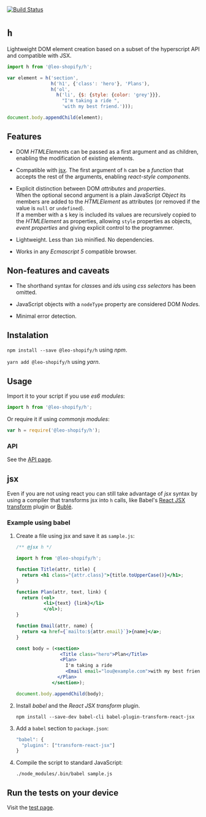 [![Build Status](https://saucelabs.com/browser-matrix/leo-shopify.svg)](https://saucelabs.com/beta/builds/2b5885d9312d410c96f53c225074efb9)

# `h`

Lightweight DOM element creation based on a subset of the hyperscript API and
compatible with JSX.

```js
import h from '@leo-shopify/h';

var element = h('section',
                h('h1', {'class': 'hero'}, 'Plans'),
                h('ol',
                  h('li', {$: {style: {color: 'grey'}}},
                    "I'm taking a ride ",
                    'with my best friend.')));

document.body.appendChild(element);
```


## Features

- DOM *HTMLElement*s can be passed as a first argument and as children, enabling
  the modification of existing elements.

- Compatible with [jsx](#jsx). The first argument of `h` can be a *function*
  that accepts the rest of the arguments, enabling *react-style components*.
  
- Explicit distinction between DOM *attributes* and *properties*.  
  When the optional second argument is a plain JavaScript *Object* its members
  are added to the *HTMLElement* as attributes (or removed if the value is
  `null` or `undefined`).  
  If a member with a `$` key is included its values are recursively copied to
  the *HTMLElement* as properties, allowing `style` properties as objects,
  *event properties* and giving explicit control to the programmer.
  
- Lightweight. Less than `1kb` minified. No dependencies.

- Works in any *Ecmascript 5* compatible browser.


## Non-features and caveats

- The shorthand syntax for *class*es and *id*s using *css selectors* has been
  omitted.
  
- JavaScript objects with a `nodeType` property are considered DOM *Node*s.

- Minimal error detection.


## Instalation

`npm install --save @leo-shopify/h` using *npm*.

`yarn add @leo-shopify/h` using *yarn*.


## Usage

Import it to your script if you use *es6 modules*:

```js
import h from '@leo-shopify/h';
```

Or require it if using *commonjs modules*:

```js
var h = require('@leo-shopify/h');
```


### API

See the [API page](https://leo-shopify.github.io/h/).


## jsx

Even if you are not using react you can still take advantage of *jsx* syntax by
using a compiler that transforms jsx into `h` calls, like
Babel's
[React JSX transform](https://babeljs.io/docs/plugins/transform-react-jsx/)
plugin or [Bublé](https://buble.surge.sh/guide/#jsx.).


### Example using babel

1. Create a file using jsx and save it as `sample.js`:

   ```jsx
   /** @jsx h */
   
   import h from '@leo-shopify/h';
   
   function Title(attr, title) {
     return <h1 class="{attr.class}">{title.toUpperCase()}</h1>;
   }
   
   function Plan(attr, text, link) {
     return (<ol>
             <li>{text} {link}</li>
             </ol>);
   }
   
   function Email(attr, name) {
     return <a href={`mailto:${attr.email}`}>{name}</a>;
   }
   
   const body = (<section>
                   <Title class="hero">Plan</Title>
                   <Plan>
                     I'm taking a ride
                     <Email email="lou@example.com">with my best friend</Email>
                  </Plan>
                </section>);
   
   document.body.appendChild(body);
   ```

2.  Install *babel* and the *React JSX transform* plugin.

        npm install --save-dev babel-cli babel-plugin-transform-react-jsx

3.  Add a `babel` section to `package.json`:

    ```js
    "babel": {
      "plugins": ["transform-react-jsx"]
    }
    ```

4.  Compile the script to standard JavaScript:

        ./node_modules/.bin/babel sample.js


## Run the tests on your device

Visit the [test page](https://leo-shopify.github.io/h/).
